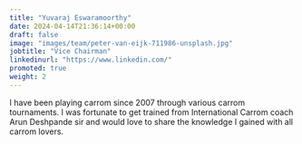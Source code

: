```yaml
---
title: "Yuvaraj Eswaramoorthy"
date: 2024-04-14T21:36:14+00:00
draft: false
image: "images/team/peter-van-eijk-711986-unsplash.jpg"
jobtitle: "Vice Chairman"
linkedinurl: "https://www.linkedin.com/"
promoted: true
weight: 2
---
```


I have been playing carrom since 2007 through various carrom tournaments. I was fortunate to get trained from International Carrom coach Arun Deshpande sir and would love to share the knowledge I gained with all carrom lovers.
